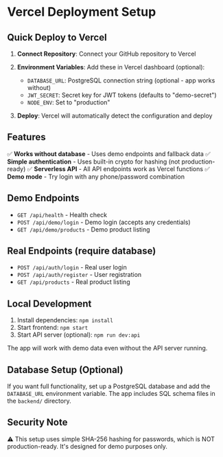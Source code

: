 # Vercel Deployment Setup

## Quick Deploy to Vercel

1. **Connect Repository**: Connect your GitHub repository to Vercel
2. **Environment Variables**: Add these in Vercel dashboard (optional):
   - `DATABASE_URL`: PostgreSQL connection string (optional - app works without)
   - `JWT_SECRET`: Secret key for JWT tokens (defaults to "demo-secret")
   - `NODE_ENV`: Set to "production"

3. **Deploy**: Vercel will automatically detect the configuration and deploy

## Features

✅ **Works without database** - Uses demo endpoints and fallback data
✅ **Simple authentication** - Uses built-in crypto for hashing (not production-ready)
✅ **Serverless API** - All API endpoints work as Vercel functions
✅ **Demo mode** - Try login with any phone/password combination

## Demo Endpoints

- `GET /api/health` - Health check
- `POST /api/demo/login` - Demo login (accepts any credentials)
- `GET /api/demo/products` - Demo product listing

## Real Endpoints (require database)

- `POST /api/auth/login` - Real user login
- `POST /api/auth/register` - User registration
- `GET /api/products` - Real product listing

## Local Development

1. Install dependencies: `npm install`
2. Start frontend: `npm start`
3. Start API server (optional): `npm run dev:api`

The app will work with demo data even without the API server running.

## Database Setup (Optional)

If you want full functionality, set up a PostgreSQL database and add the `DATABASE_URL` environment variable. The app includes SQL schema files in the `backend/` directory.

## Security Note

⚠️ This setup uses simple SHA-256 hashing for passwords, which is NOT production-ready. It's designed for demo purposes only.
